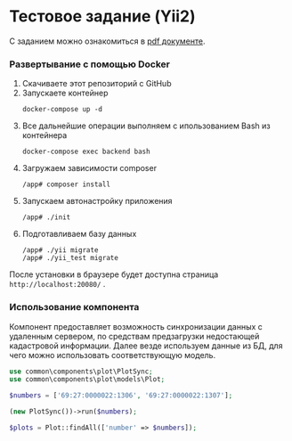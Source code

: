 # Тестовое задание (Yii2)

С заданием можно ознакомиться в [pdf документе](task-description.pdf).

### Развертывание с помощью Docker

1. Скачиваете этот репозиторий с GitHub
2. Запускаете контейнер
    ```
    docker-compose up -d
    ```
3. Все дальнейшие операции выполняем с ипользованием Bash из контейнера
    ```
    docker-compose exec backend bash
    ```
4. Загружаем зависимости composer
    ```
    /app# composer install
    ```
5. Запускаем автонастройку приложения
    ```
    /app# ./init
    ```
6. Подготавливаем базу данных
    ```
    /app# ./yii migrate
    /app# ./yii_test migrate
    ```

После установки в браузере будет доступна страница `http://localhost:20080/` .


### Использование компонента

Компонент предоставляет возможность синхронизации данных с удаленным сервером,
по средствам предзагрузки недостающей кадастровой информации.
Далее везде используем данные из БД, для чего можно использовать
соответствующую модель.

```php
use common\components\plot\PlotSync;
use common\components\plot\models\Plot;

$numbers = ['69:27:0000022:1306', '69:27:0000022:1307'];

(new PlotSync())->run($numbers);

$plots = Plot::findAll(['number' => $numbers]);
```

